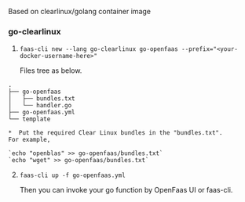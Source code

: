 Based on clearlinux/golang container image

### go-clearlinux
1.  `faas-cli new --lang go-clearlinux go-openfaas --prefix="<your-docker-username-here>"`

    Files tree as below.
>
    .
    ├── go-openfaas
    │   ├── bundles.txt
    │   └── handler.go
    ├── go-openfaas.yml
    └── template

    *  Put the required Clear Linux bundles in the "bundles.txt".
    For example,

    `echo "openblas" >> go-openfaas/bundles.txt`
    `echo "wget" >> go-openfaas/bundles.txt`
2.  `faas-cli up -f go-openfaas.yml`

    Then you can invoke your go function by OpenFaas UI or faas-cli.
